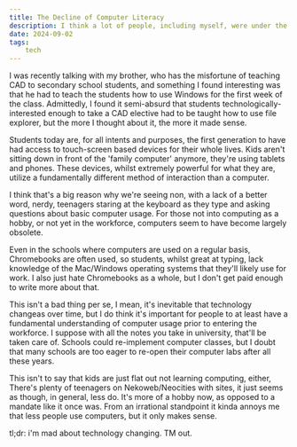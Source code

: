 ```yaml
---
title: The Decline of Computer Literacy
description: I think a lot of people, including myself, were under the impression that computer literacy would only go up with every generation, but as of late I've been seeing the opposite. In hindsight it's probably really obvious why this is, but I'm sure as hell gonna write about it anyways.
date: 2024-09-02
tags: 
    tech
---
```

I was recently talking with my brother, who has the misfortune of teaching CAD to secondary school students, and something I found interesting was that he had to teach the students how to use Windows for the first week of the class. Admittedly, I found it semi-absurd that students technologically-interested enough to take a CAD elective had to be taught how to use file explorer, but the more I thought about it, the more it made sense.

Students today are, for all intents and purposes, the first generation to have had access to touch-screen based devices for their whole lives. Kids aren't sitting down in front of the 'family computer' anymore, they're using tablets and phones. These devices, whilst extremely powerful for what they are, utilize a fundamentally different method of interaction than a computer.

I think that's a big reason why we're seeing non, with a lack of a better word, nerdy, teenagers staring at the keyboard as they type and asking questions about basic computer usage. For those not into computing as a hobby, or not yet in the workforce, computers seem to have become largely obsolete.

Even in the schools where computers are used on a regular basis, Chromebooks are often used, so students, whilst great at typing, lack knowledge of the Mac/Windows operating systems that they'll likely use for work. I also just hate Chromebooks as a whole, but I don't get paid enough to write more about that. 

This isn't a bad thing per se, I mean, it's inevitable that technology changeas over time, but I do think it's important for people to at least have a fundamental understanding of computer usage prior to entering the workforce.  I suppose with all the notes you take in university, that'll be taken care of. Schools could re-implement computer classes, but I doubt that many schools are too eager to re-open their computer labs after all these years. 

This isn't to say that kids are just flat out not learning computing, either, There's plenty of teenagers on Nekoweb/Neocities with sites, it just seems as though, in general, less do. It's more of a hobby now, as opposed to a mandate like it once was. From an irrational standpoint it kinda annoys me that less people use computers, but it only makes sense.

tl;dr: i'm mad about technology changing. TM out.
